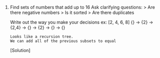1. Find sets of numbers that add up to 16
    Ask clarifying questions:
        > Are there negative numbers
        > Is it sorted
        > Are there duplicates

    Write out the way you make your decisions
    ex: [2, 4, 6, 8]
    {} ->  {2} -> {2,4}
       ->  {}  -> {2}
       ->  {}  -> {}

       Looks like a recursion tree.
       We can add all of the previous subsets to equal

    [Solution]